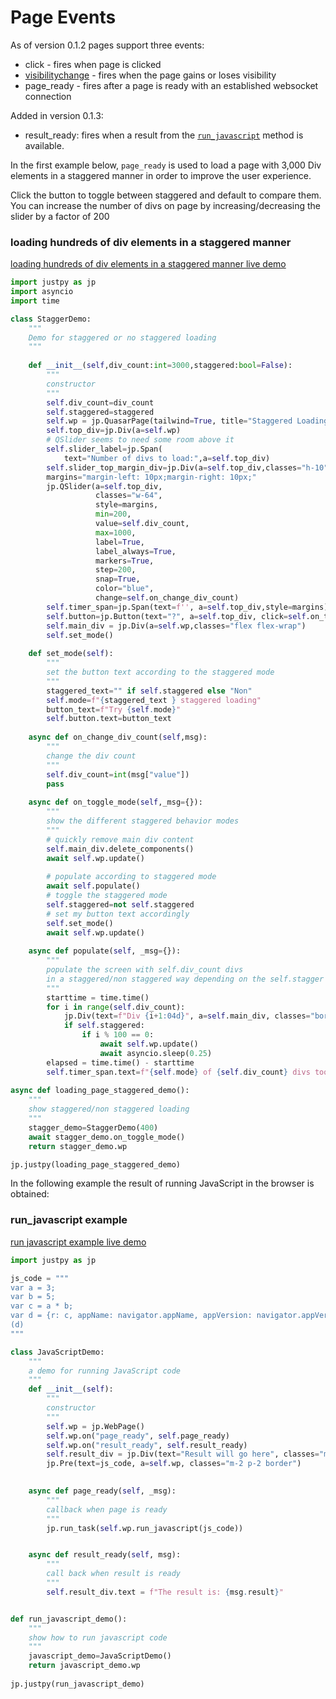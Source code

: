 # Page Events

As of version 0.1.2 pages support three events:

* click - fires when page is clicked
* [visibilitychange](https://developer.mozilla.org/en-US/docs/Web/API/Document/visibilitychange_event) - fires when the page gains or loses visibility
* page_ready - fires after a page is ready with an established websocket connection

Added in version 0.1.3:

* result_ready: fires when a result from the [`run_javascript`](/reference/webpage/#async-def-run_javascriptself-javascript_string-request_id-sendtrue) method is available.

In the first example below, `page_ready` is used to load a page with 3,000 Div elements in a staggered manner in order to improve the user experience.

Click the button to toggle between staggered and default to compare them. You can increase the number of divs on page by increasing/decreasing the slider by a factor of 200

### loading hundreds of div elements in a staggered manner
[loading hundreds of div elements in a staggered manner live demo]({{demo_url}}/loading_page_staggered_demo)

```python
import justpy as jp
import asyncio
import time

class StaggerDemo:
    """
    Demo for staggered or no staggered loading
    """
    
    def __init__(self,div_count:int=3000,staggered:bool=False):
        """
        constructor
        """
        self.div_count=div_count
        self.staggered=staggered
        self.wp = jp.QuasarPage(tailwind=True, title="Staggered Loading demo")
        self.top_div=jp.Div(a=self.wp)
        # QSlider seems to need some room above it
        self.slider_label=jp.Span(
            text="Number of divs to load:",a=self.top_div)
        self.slider_top_margin_div=jp.Div(a=self.top_div,classes="h-10")
        margins="margin-left: 10px;margin-right: 10px;"
        jp.QSlider(a=self.top_div,  
                   classes="w-64",
                   style=margins,
                   min=200,
                   value=self.div_count,
                   max=1000,
                   label=True,
                   label_always=True,
                   markers=True,
                   step=200,
                   snap=True,
                   color="blue",
                   change=self.on_change_div_count)
        self.timer_span=jp.Span(text=f'', a=self.top_div,style=margins)
        self.button=jp.Button(text="?", a=self.top_div, click=self.on_toggle_mode, classes=jp.Styles.button_simple)
        self.main_div = jp.Div(a=self.wp,classes="flex flex-wrap")
        self.set_mode()       
        
    def set_mode(self):
        """
        set the button text according to the staggered mode
        """
        staggered_text="" if self.staggered else "Non"
        self.mode=f"{staggered_text } staggered loading"
        button_text=f"Try {self.mode}" 
        self.button.text=button_text
        
    async def on_change_div_count(self,msg):
        """
        change the div count
        """
        self.div_count=int(msg["value"])
        pass
         
    async def on_toggle_mode(self,_msg={}):
        """
        show the different staggered behavior modes
        """
        # quickly remove main div content
        self.main_div.delete_components()
        await self.wp.update()
       
        # populate according to staggered mode
        await self.populate()
        # toggle the staggered mode
        self.staggered=not self.staggered
        # set my button text accordingly
        self.set_mode()
        await self.wp.update()
        
    async def populate(self, _msg={}):
        """
        populate the screen with self.div_count divs
        in a staggered/non staggered way depending on the self.stagger state
        """
        starttime = time.time()
        for i in range(self.div_count):
            jp.Div(text=f"Div {i+1:04d}", a=self.main_div, classes="border m-2 p-2 text-xs")
            if self.staggered:
                if i % 100 == 0:
                    await self.wp.update()
                    await asyncio.sleep(0.25)
        elapsed = time.time() - starttime
        self.timer_span.text=f"{self.mode} of {self.div_count} divs took {elapsed:5.3f} s"
    
async def loading_page_staggered_demo():
    """
    show staggered/non staggered loading
    """
    stagger_demo=StaggerDemo(400)
    await stagger_demo.on_toggle_mode()
    return stagger_demo.wp    

jp.justpy(loading_page_staggered_demo)
```

In the following example the result of running JavaScript in the browser is obtained:

### run_javascript example
[run javascript example live demo]({{demo_url}}/run_javascript_demo)


```python
import justpy as jp

js_code = """
var a = 3;
var b = 5;
var c = a * b;
var d = {r: c, appName: navigator.appName, appVersion: navigator.appVersion};
(d)
"""

class JavaScriptDemo:
    """
    a demo for running JavaScript code
    """
    def __init__(self):
        """
        constructor
        """
        self.wp = jp.WebPage()
        self.wp.on("page_ready", self.page_ready)
        self.wp.on("result_ready", self.result_ready)
        self.result_div = jp.Div(text="Result will go here", classes="m-4 p-2 text-xl", a=self.wp)
        jp.Pre(text=js_code, a=self.wp, classes="m-2 p-2 border")
        

    async def page_ready(self, _msg):
        """
        callback when page is ready
        """
        jp.run_task(self.wp.run_javascript(js_code))


    async def result_ready(self, msg):
        """
        call back when result is ready
        """
        self.result_div.text = f"The result is: {msg.result}"


def run_javascript_demo():
    """
	show how to run javascript code
    """
    javascript_demo=JavaScriptDemo()
    return javascript_demo.wp
    
jp.justpy(run_javascript_demo)
```
